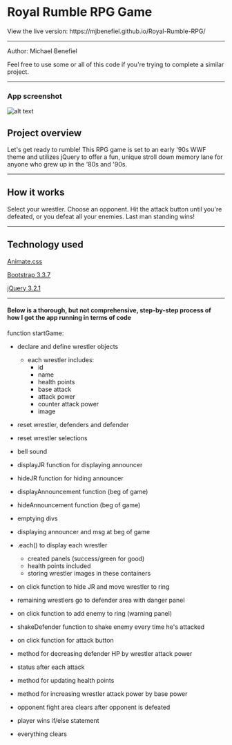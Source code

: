 <h1> Royal Rumble RPG Game </h1>
View the live version: https://mjbenefiel.github.io/Royal-Rumble-RPG/
<hr></hr>

Author: Michael Benefiel

Feel free to use some or all of this code if you're trying to complete a similar project. 
<hr></hr>
<h3> App screenshot </h3>

![alt text](https://raw.githubusercontent.com/mjbenefiel/unit-4-game/master/assets/images/readme.jpg "Royal Rumble")

<h2> Project overview</h2>
Let's get ready to rumble! This RPG game is set to an early '90s WWF theme and utilizes jQuery to offer a fun, unique stroll down memory lane for anyone who grew up in the '80s and '90s.
<hr></hr>

<h2> How it works </h2>
Select your wrestler. Choose an opponent. Hit the attack button until you're defeated, or you defeat all your enemies. Last man standing wins!
<hr></hr>

<h2>Technology used</h2>

[Animate.css](https://daneden.github.io/animate.css/)

[Bootstrap 3.3.7](http://getbootstrap.com/)

[jQuery 3.2.1](https://jquery.com/)


<hr></hr>

<h4>Below is a thorough, but not comprehensive, step-by-step process of how I got the app running in terms of code</h4>

function startGame:

- declare and define wrestler objects

  - each wrestler includes:
    - id
    - name
    - health points
    - base attack
    - attack power
    - counter attack power
    - image

- reset wrestler, defenders and defender

- reset wrestler selections

- bell sound 

- displayJR function for displaying announcer

- hideJR function for hiding announcer

- displayAnnouncement function (beg of game)

- hideAnnouncement function (beg of game)

- emptying divs

- displaying announcer and msg at beg of game

- .each() to display each wrestler
  - created panels (success/green for good)
  - health points included
  - storing wrestler images in these containers

- on click function to hide JR and move wrestler to ring

- remaining wrestlers go to defender area with danger panel

- on click function to add enemy to ring (warning panel)

- shakeDefender function to shake enemy every time he's attacked

- on click function for attack button

- method for decreasing defender HP by wrestler attack power

- status after each attack

- method for updating health points

- method for increasing wrestler attack power by base power

- opponent fight area clears after opponent is defeated

- player wins if/else statement

- everything clears
